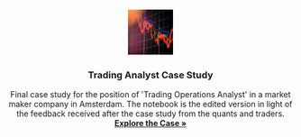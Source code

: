 <a name="readme-top"></a>

<!--[![Contributors][contributors-shield]][contributors-url]-->
<!--[![Forks][forks-shield]][forks-url]-->
<!--[![Stargazers][stars-shield]][stars-url]-->
<!--[![Issues][issues-shield]][issues-url]-->
<!--[![MIT License][license-shield]][license-url]-->
<!--[![LinkedIn][linkedin-shield]][linkedin-url]-->

<!-- PROJECT LOGO -->
<br />
<div align="center">
  <a>
    <img src="Images/output.png" alt="Logo" width="80" height="80">
  </a>

<h3 align="center">Trading Analyst Case Study</h3>

  <p align="center">
  Final case study for the position of 'Trading Operations Analyst' in a market maker company in Amsterdam. The notebook is the edited version in light of the feedback received after the case study from the quants and traders.
    <br />
    <a href=["https://github.com/m/tree/main/Documents)"  target="_blank"><strong>Explore the Case »</strong></a>
  </p>
</div>



